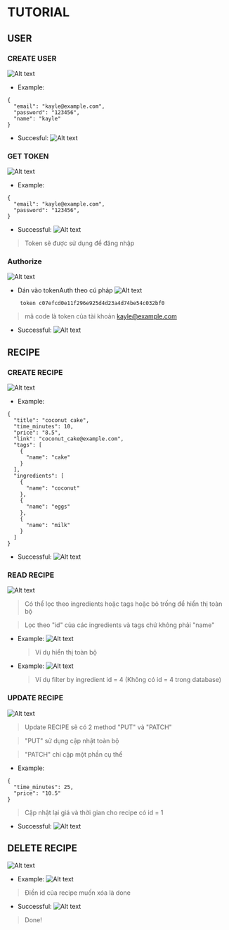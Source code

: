 # TUTORIAL

## USER

### CREATE USER
![Alt text](image/image-1.png)

- Example:
```
{
  "email": "kayle@example.com",
  "password": "123456",
  "name": "kayle"
}
```

- Succesful:
![Alt text](image/image-2.png)


### GET TOKEN
![Alt text](image/image-3.png)

- Example:
```
{
  "email": "kayle@example.com",
  "password": "123456",
}
```

- Successful:
![Alt text](image/image-4.png)
> Token sẽ được sử dụng để đăng nhập


### Authorize
![Alt text](image/image-5.png)

- Dán vào tokenAuth theo cú pháp
![Alt text](image/image-6.png)
```
    token c07efcd0e11f296e925d4d23a4d74be54c032bf0
```
> mã code là token của tài khoản kayle@example.com

- Successful:
![Alt text](image/image-7.png)

## RECIPE

### CREATE RECIPE
![Alt text](image/image-8.png)

- Example:
```
{
  "title": "coconut cake",
  "time_minutes": 10,
  "price": "8.5",
  "link": "coconut_cake@example.com",
  "tags": [
    {
      "name": "cake"
    }
  ],
  "ingredients": [
    {
      "name": "coconut"
    },
    {
      "name": "eggs"
    },
    {
      "name": "milk"
    }
  ]
}
```

- Successful:
![Alt text](image/image-9.png)


### READ RECIPE
![Alt text](image/image-10.png)
> Có thể lọc theo ingredients hoặc tags hoặc bỏ trống để hiển thị toàn bộ

> Lọc theo "id" của các ingredients và tags chứ không phải "name"

- Example:
![Alt text](image/image-11.png)
  > Ví dụ hiển thị toàn bộ

- Example:
![Alt text](image/image-12.png)
  > Ví dụ filter by ingredient id = 4 (Không có id = 4 trong database)

### UPDATE RECIPE
![Alt text](image/image-13.png)
> Update RECIPE sẽ có 2 method "PUT" và "PATCH"

> "PUT" sử dụng cập nhật toàn bộ

> "PATCH" chỉ cập một phần cụ thể

- Example:
```
{
  "time_minutes": 25,
  "price": "10.5"
}
```
> Cập nhật lại giá và thời gian cho recipe có id = 1

- Successful:
![Alt text](image/image-14.png)

## DELETE RECIPE
![Alt text](image/image-15.png)

- Example:
![Alt text](image/image-16.png)
> Điền id của recipe muốn xóa là done

- Successful:
![Alt text](image/image-17.png)
> Done!
